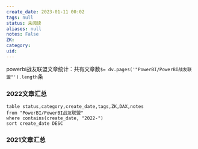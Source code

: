 ```yaml
---
create_date: 2023-01-11 00:02
tags: null
status: 未阅读 
aliases: null
notes: False
ZK: 
category: 
uid: 
---
```


powerbi战友联盟文章统计：共有文章数`$= dv.pages('"PowerBI/PowerBI战友联盟"').length`条

### 2022文章汇总

```dataview
table status,category,create_date,tags,ZK,DAX,notes
from "PowerBI/PowerBI战友联盟"
where contains(create_date, "2022-")
sort create_date DESC 
```


### 2021文章汇总

